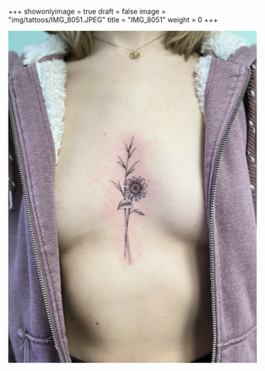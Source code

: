 +++
showonlyimage = true
draft = false
image = "img/tattoos/IMG_8051.JPEG"
title = "IMG_8051"
weight = 0
+++

![image](/img/tattoos/IMG_8051.JPEG)
